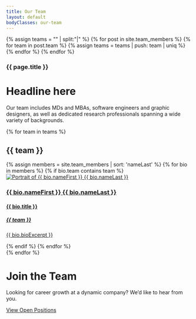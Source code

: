 ```yaml
---
title: Our Team
layout: default
bodyClasses: our-team
---
```


<!-- create categories array-->
{% assign teams = "" | split:"|" %}
{% for post in site.team_members %}
    {% for team in post.team %}
        {% assign teams = teams | push: team | uniq %}
    {% endfor %}
{% endfor %}

<div class="page-header centered">
    <div class="site-wrapper">
        <div class="header-text">
            <h3 class="subtitle">{{ page.title }}</h3>
            <h1 class="title">Headline here</h1>
            <p>Our team includes MDs and MBAs, software engineers and graphic designers, as well as dedicated research professionals spanning a wide variety of backgrounds.</p>
        </div>
    </div>
</div>

{% for team in teams %}
<div class="section padded">
    <div class="site-wrapper">
        <h2 class="section-label">{{ team }}</h2>
        <div class="bio-grid">
            {% assign members = site.team_members | sort: 'nameLast' %}
            {% for bio in members %}
                {% if bio.team contains team %}
                    <div class="bio col-sm-1-2 col-xl-1-3">                    
                        <a href="{{ bio.url }}">
                            <div class="bio-image">
                                <img src="{{ bio.imageUrl }}" alt="Portrait of {{ bio.nameFirst }} {{ bio.nameLast }}">
                            </div>
                            <div class="bio-text">
                                <h3 class="bio-name">{{ bio.nameFirst }} {{ bio.nameLast }}</h3>
                                <h4 class="bio-title">{{ bio.title }}</h4>
                                <h5 class="bio-department">{{ team }}</h5>
                                <p class="bio-excerpt">{{ bio.bioExcerpt }}</p>
                            </div>
                        </a>
                    </div>
                {% endif %}
            {% endfor %}
        </div>
    </div>
</div>    
{% endfor %}

<div class="section showcase-section -gold">
    <div class="section-background" style="background-image:url('/dist/images/toa-heftiba-644511-unsplash.jpg');"></div>
    <div class="-inner grid">
        <div class="section-content">        
            <h1 class="block-title">Join the Team</h1>
            <p>Looking for career growth at a dynamic company? We’d like to hear from you.</p>
            <p class="block-cta"><a href="/about/careers" class="button">View Open Positions</a></p>
        </div>
    </div>
</div>